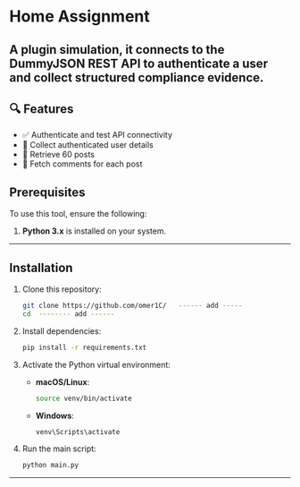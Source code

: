 # Home Assignment
A plugin simulation, it connects to the DummyJSON REST API to authenticate a user and collect structured compliance evidence.
---

## 🔍 Features

- ✅ Authenticate and test API connectivity
- 👤 Collect authenticated user details
- 📝 Retrieve 60 posts
- 💬 Fetch comments for each post

## Prerequisites
To use this tool, ensure the following:
1. **Python 3.x** is installed on your system.

---

## Installation

1. Clone this repository: 
   ```bash
   git clone https://github.com/omer1C/   ------ add ----- 
   cd  -------- add ------
   ```

2. Install dependencies:
   ```bash
   pip install -r requirements.txt
   ```

3. Activate the Python virtual environment:
   - **macOS/Linux**:
     ```bash
     source venv/bin/activate
     ```
   - **Windows**:
     ```bash
     venv\Scripts\activate
     ```

4. Run the main script:
   ```bash
   python main.py
   ```

---